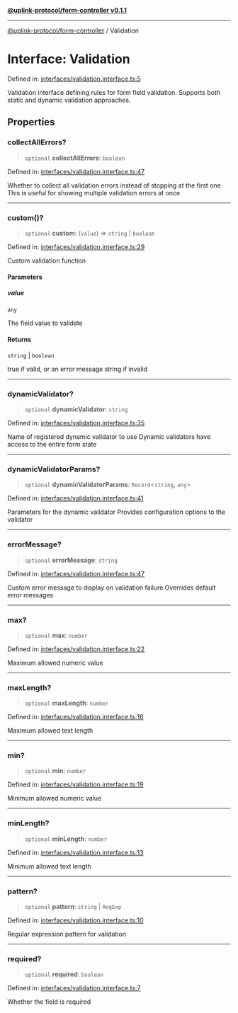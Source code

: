 [**@uplink-protocol/form-controller v0.1.1**](../README.md)

***

[@uplink-protocol/form-controller](../globals.md) / Validation

# Interface: Validation

Defined in: [interfaces/validation.interface.ts:5](https://github.com/jmkcoder/uplink-protocol-form-controller/blob/main/src/interfaces/validation.interface.ts#L5)

Validation interface defining rules for form field validation.
Supports both static and dynamic validation approaches.

## Properties

### collectAllErrors?

> `optional` **collectAllErrors**: `boolean`

Defined in: [interfaces/validation.interface.ts:47](https://github.com/jmkcoder/uplink-protocol-form-controller/blob/main/src/interfaces/validation.interface.ts#L47)

Whether to collect all validation errors instead of stopping at the first one
This is useful for showing multiple validation errors at once

***

### custom()?

> `optional` **custom**: (`value`) => `string` \| `boolean`

Defined in: [interfaces/validation.interface.ts:29](https://github.com/jmkcoder/uplink-protocol-form-controller/blob/3be0707852a25b5a0095411b2a880ebe20f7683e/src/interfaces/validation.interface.ts#L29)

Custom validation function

#### Parameters

##### value

`any`

The field value to validate

#### Returns

`string` \| `boolean`

true if valid, or an error message string if invalid

***

### dynamicValidator?

> `optional` **dynamicValidator**: `string`

Defined in: [interfaces/validation.interface.ts:35](https://github.com/jmkcoder/uplink-protocol-form-controller/blob/3be0707852a25b5a0095411b2a880ebe20f7683e/src/interfaces/validation.interface.ts#L35)

Name of registered dynamic validator to use
Dynamic validators have access to the entire form state

***

### dynamicValidatorParams?

> `optional` **dynamicValidatorParams**: `Record`\<`string`, `any`\>

Defined in: [interfaces/validation.interface.ts:41](https://github.com/jmkcoder/uplink-protocol-form-controller/blob/3be0707852a25b5a0095411b2a880ebe20f7683e/src/interfaces/validation.interface.ts#L41)

Parameters for the dynamic validator
Provides configuration options to the validator

***

### errorMessage?

> `optional` **errorMessage**: `string`

Defined in: [interfaces/validation.interface.ts:47](https://github.com/jmkcoder/uplink-protocol-form-controller/blob/3be0707852a25b5a0095411b2a880ebe20f7683e/src/interfaces/validation.interface.ts#L47)

Custom error message to display on validation failure
Overrides default error messages

***

### max?

> `optional` **max**: `number`

Defined in: [interfaces/validation.interface.ts:22](https://github.com/jmkcoder/uplink-protocol-form-controller/blob/3be0707852a25b5a0095411b2a880ebe20f7683e/src/interfaces/validation.interface.ts#L22)

Maximum allowed numeric value

***

### maxLength?

> `optional` **maxLength**: `number`

Defined in: [interfaces/validation.interface.ts:16](https://github.com/jmkcoder/uplink-protocol-form-controller/blob/3be0707852a25b5a0095411b2a880ebe20f7683e/src/interfaces/validation.interface.ts#L16)

Maximum allowed text length

***

### min?

> `optional` **min**: `number`

Defined in: [interfaces/validation.interface.ts:19](https://github.com/jmkcoder/uplink-protocol-form-controller/blob/3be0707852a25b5a0095411b2a880ebe20f7683e/src/interfaces/validation.interface.ts#L19)

Minimum allowed numeric value

***

### minLength?

> `optional` **minLength**: `number`

Defined in: [interfaces/validation.interface.ts:13](https://github.com/jmkcoder/uplink-protocol-form-controller/blob/3be0707852a25b5a0095411b2a880ebe20f7683e/src/interfaces/validation.interface.ts#L13)

Minimum allowed text length

***

### pattern?

> `optional` **pattern**: `string` \| `RegExp`

Defined in: [interfaces/validation.interface.ts:10](https://github.com/jmkcoder/uplink-protocol-form-controller/blob/3be0707852a25b5a0095411b2a880ebe20f7683e/src/interfaces/validation.interface.ts#L10)

Regular expression pattern for validation

***

### required?

> `optional` **required**: `boolean`

Defined in: [interfaces/validation.interface.ts:7](https://github.com/jmkcoder/uplink-protocol-form-controller/blob/3be0707852a25b5a0095411b2a880ebe20f7683e/src/interfaces/validation.interface.ts#L7)

Whether the field is required
